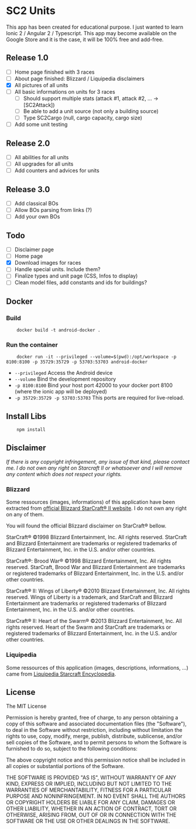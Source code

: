# SC2 Units

This app has been created for educational purpose. I just wanted to learn Ionic 2 / Angular 2 / Typescript. This app may become available on the Google Store and it is the case, it will be 100% free and add-free. 

## Release 1.0 

- [ ] Home page finished with 3 races
- [ ] About page finished: Blizzard / Liquipedia disclaimers
- [x] All pictures of all units
- [ ] All basic informations on units for 3 races
    - [ ] Should support multiple stats (attack #1, attack #2, ... -> [SC2Attack])
    - [ ] Be able to add a unit source (not only a building source)
    - [ ] Type SC2Cargo (null, cargo capacity, cargo size)
- [ ] Add some unit testing 

## Release 2.0

- [ ] All abilities for all units 
- [ ] All upgrades for all units
- [ ] Add counters and advices for units

## Release 3.0 

- [ ] Add classical BOs
- [ ] Allow BOs parsing from links (?)
- [ ] Add your own BOs

## Todo

- [ ] Disclaimer page
- [ ] Home page
- [x] Download images for races
- [ ] Handle special units. Include them?
- [ ] Finalize types and unit page (CSS, Infos to display)
- [ ] Clean model files, add constants and ids for buildings?

## Docker 

### Build 

```
    docker build -t android-docker .
```

### Run the container

```
    docker run -it --privileged --volume=$(pwd):/opt/workspace -p 8100:8100 -p 35729:35729 -p 53703:53703 android-docker
```

* `--privileged` Access the Android device    
* `--volume`  Bind the development repository
* `-p 8100:8100` Bind your host port 42000 to your docker port 8100 (where the ionic app will be deployed) 
* `-p 35729:35729 -p 53703:53703` This ports are required for live-reload. 

## Install Libs

```
    npm install
```

## Disclaimer 

*If there is any copyright infringement, any issue of that kind, please contact me. I do not own any right on Starcraft II or whatsoever and I will remove any content which does not respect your rights.*

### Blizzard

Some ressources (images, informations) of this application have been extracted from [official Blizzard StarCraft® II website](http://eu.battle.net/sc2/fr/game/). I do not own any right on any of them. 

You will found the official Blizzard disclaimer on StarCraft® bellow. 

StarCraft®
©1998 Blizzard Entertainment, Inc. All rights reserved. StarCraft and Blizzard Entertainment are trademarks or registered trademarks of Blizzard Entertainment, Inc. in the U.S. and/or other countries.

StarCraft®: Brood War®
©1998 Blizzard Entertainment, Inc. All rights reserved. StarCraft, Brood War and Blizzard Entertainment are trademarks or registered trademarks of Blizzard Entertainment, Inc. in the U.S. and/or other countries.

StarCraft® II: Wings of Liberty®
©2010 Blizzard Entertainment, Inc. All rights reserved. Wings of Liberty is a trademark, and StarCraft and Blizzard Entertainment are trademarks or registered trademarks of Blizzard Entertainment, Inc. in the U.S. and/or other countries.

StarCraft® II: Heart of the Swarm®
©2013 Blizzard Entertainment, Inc. All rights reserved. Heart of the Swarm and StarCraft are trademarks or registered trademarks of Blizzard Entertainment, Inc. in the U.S. and/or other countries.

### Liquipedia

Some ressources of this application (images, descriptions, informations, ...) came from [Liquipedia Starcraft Encyclopedia](http://wiki.teamliquid.net/starcraft2/).

## License

The MIT License

Permission is hereby granted, free of charge, to any person obtaining a copy
of this software and associated documentation files (the "Software"), to deal
in the Software without restriction, including without limitation the rights
to use, copy, modify, merge, publish, distribute, sublicense, and/or sell
copies of the Software, and to permit persons to whom the Software is
furnished to do so, subject to the following conditions:

The above copyright notice and this permission notice shall be included in
all copies or substantial portions of the Software.

THE SOFTWARE IS PROVIDED "AS IS", WITHOUT WARRANTY OF ANY KIND, EXPRESS OR
IMPLIED, INCLUDING BUT NOT LIMITED TO THE WARRANTIES OF MERCHANTABILITY,
FITNESS FOR A PARTICULAR PURPOSE AND NONINFRINGEMENT. IN NO EVENT SHALL THE
AUTHORS OR COPYRIGHT HOLDERS BE LIABLE FOR ANY CLAIM, DAMAGES OR OTHER
LIABILITY, WHETHER IN AN ACTION OF CONTRACT, TORT OR OTHERWISE, ARISING FROM,
OUT OF OR IN CONNECTION WITH THE SOFTWARE OR THE USE OR OTHER DEALINGS IN
THE SOFTWARE.